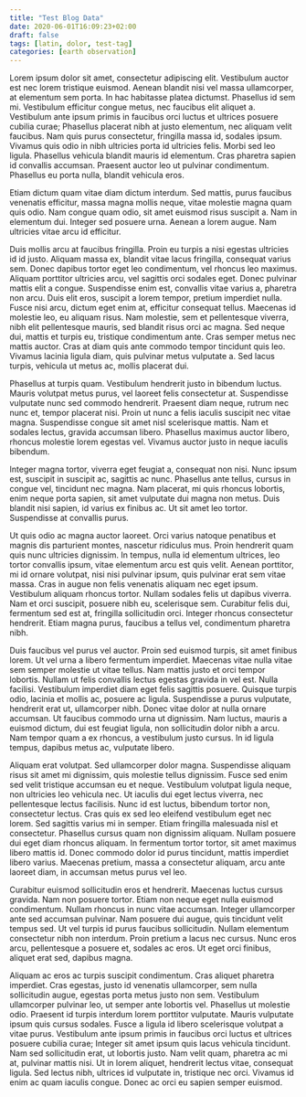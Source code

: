 ```yaml
---
title: "Test Blog Data"
date: 2020-06-01T16:09:23+02:00
draft: false
tags: [latin, dolor, test-tag]
categories: [earth observation]
---
```


Lorem ipsum dolor sit amet, consectetur adipiscing elit. Vestibulum auctor est
nec lorem tristique euismod. Aenean blandit nisi vel massa ullamcorper, at
elementum sem porta. In hac habitasse platea dictumst. Phasellus id sem mi.
Vestibulum efficitur congue metus, nec faucibus elit aliquet a. Vestibulum ante
ipsum primis in faucibus orci luctus et ultrices posuere cubilia curae;
Phasellus placerat nibh at justo elementum, nec aliquam velit faucibus. Nam quis
purus consectetur, fringilla massa id, sodales ipsum. Vivamus quis odio in nibh
ultricies porta id ultricies felis. Morbi sed leo ligula. Phasellus vehicula
blandit mauris id elementum. Cras pharetra sapien id convallis accumsan.
Praesent auctor leo ut pulvinar condimentum. Phasellus eu porta nulla, blandit
vehicula eros.

Etiam dictum quam vitae diam dictum interdum. Sed mattis, purus faucibus
venenatis efficitur, massa magna mollis neque, vitae molestie magna quam quis
odio. Nam congue quam odio, sit amet euismod risus suscipit a. Nam in elementum
dui. Integer sed posuere urna. Aenean a lorem augue. Nam ultricies vitae arcu id
efficitur.

Duis mollis arcu at faucibus fringilla. Proin eu turpis a nisi egestas ultricies
id id justo. Aliquam massa ex, blandit vitae lacus fringilla, consequat varius
sem. Donec dapibus tortor eget leo condimentum, vel rhoncus leo maximus. Aliquam
porttitor ultricies arcu, vel sagittis orci sodales eget. Donec pulvinar mattis
elit a congue. Suspendisse enim est, convallis vitae varius a, pharetra non
arcu. Duis elit eros, suscipit a lorem tempor, pretium imperdiet nulla. Fusce
nisi arcu, dictum eget enim at, efficitur consequat tellus. Maecenas id molestie
leo, eu aliquam risus. Nam molestie, sem et pellentesque viverra, nibh elit
pellentesque mauris, sed blandit risus orci ac magna. Sed neque dui, mattis et
turpis eu, tristique condimentum ante. Cras semper metus nec mattis auctor. Cras
at diam quis ante commodo tempor tincidunt quis leo. Vivamus lacinia ligula
diam, quis pulvinar metus vulputate a. Sed lacus turpis, vehicula ut metus ac,
mollis placerat dui.

Phasellus at turpis quam. Vestibulum hendrerit justo in bibendum luctus. Mauris
volutpat metus purus, vel laoreet felis consectetur at. Suspendisse vulputate
nunc sed commodo hendrerit. Praesent diam neque, rutrum nec nunc et, tempor
placerat nisi. Proin ut nunc a felis iaculis suscipit nec vitae magna.
Suspendisse congue sit amet nisl scelerisque mattis. Nam et sodales lectus,
gravida accumsan libero. Phasellus maximus auctor libero, rhoncus molestie lorem
egestas vel. Vivamus auctor justo in neque iaculis bibendum.

Integer magna tortor, viverra eget feugiat a, consequat non nisi. Nunc ipsum
est, suscipit in suscipit ac, sagittis ac nunc. Phasellus ante tellus, cursus in
congue vel, tincidunt nec magna. Nam placerat, mi quis rhoncus lobortis, enim
neque porta sapien, sit amet vulputate dui magna non metus. Duis blandit nisi
sapien, id varius ex finibus ac. Ut sit amet leo tortor. Suspendisse at
convallis purus.

Ut quis odio ac magna auctor laoreet. Orci varius natoque penatibus et magnis
dis parturient montes, nascetur ridiculus mus. Proin hendrerit quam quis nunc
ultricies dignissim. In tempus, nulla id elementum ultrices, leo tortor
convallis ipsum, vitae elementum arcu est quis velit. Aenean porttitor, mi id
ornare volutpat, nisi nisi pulvinar ipsum, quis pulvinar erat sem vitae massa.
Cras in augue non felis venenatis aliquam nec eget ipsum. Vestibulum aliquam
rhoncus tortor. Nullam sodales felis ut dapibus viverra. Nam et orci suscipit,
posuere nibh eu, scelerisque sem. Curabitur felis dui, fermentum sed est at,
fringilla sollicitudin orci. Integer rhoncus consectetur hendrerit. Etiam magna
purus, faucibus a tellus vel, condimentum pharetra nibh.

Duis faucibus vel purus vel auctor. Proin sed euismod turpis, sit amet finibus
lorem. Ut vel urna a libero fermentum imperdiet. Maecenas vitae nulla vitae sem
semper molestie ut vitae tellus. Nam mattis justo et orci tempor lobortis.
Nullam ut felis convallis lectus egestas gravida in vel est. Nulla facilisi.
Vestibulum imperdiet diam eget felis sagittis posuere. Quisque turpis odio,
lacinia et mollis ac, posuere ac ligula. Suspendisse a purus vulputate,
hendrerit erat ut, ullamcorper nibh. Donec vitae dolor at nulla ornare accumsan.
Ut faucibus commodo urna ut dignissim. Nam luctus, mauris a euismod dictum, dui
est feugiat ligula, non sollicitudin dolor nibh a arcu. Nam tempor quam a ex
rhoncus, a vestibulum justo cursus. In id ligula tempus, dapibus metus ac,
vulputate libero.

Aliquam erat volutpat. Sed ullamcorper dolor magna. Suspendisse aliquam risus
sit amet mi dignissim, quis molestie tellus dignissim. Fusce sed enim sed velit
tristique accumsan eu et neque. Vestibulum volutpat ligula neque, non ultricies
leo vehicula nec. Ut iaculis dui eget lectus viverra, nec pellentesque lectus
facilisis. Nunc id est luctus, bibendum tortor non, consectetur lectus. Cras
quis ex sed leo eleifend vestibulum eget nec lorem. Sed sagittis varius mi in
semper. Etiam fringilla malesuada nisl et consectetur. Phasellus cursus quam non
dignissim aliquam. Nullam posuere dui eget diam rhoncus aliquam. In fermentum
tortor tortor, sit amet maximus libero mattis id. Donec commodo dolor id purus
tincidunt, mattis imperdiet libero varius. Maecenas pretium, massa a consectetur
aliquam, arcu ante laoreet diam, in accumsan metus purus vel leo.

Curabitur euismod sollicitudin eros et hendrerit. Maecenas luctus cursus
gravida. Nam non posuere tortor. Etiam non neque eget nulla euismod condimentum.
Nullam rhoncus in nunc vitae accumsan. Integer ullamcorper ante sed accumsan
pulvinar. Nam posuere dui augue, quis tincidunt velit tempus sed. Ut vel turpis
id purus faucibus sollicitudin. Nullam elementum consectetur nibh non interdum.
Proin pretium a lacus nec cursus. Nunc eros arcu, pellentesque a posuere et,
sodales ac eros. Ut eget orci finibus, aliquet erat sed, dapibus magna.

Aliquam ac eros ac turpis suscipit condimentum. Cras aliquet pharetra imperdiet.
Cras egestas, justo id venenatis ullamcorper, sem nulla sollicitudin augue,
egestas porta metus justo non sem. Vestibulum ullamcorper pulvinar leo, ut
semper ante lobortis vel. Phasellus ut molestie odio. Praesent id turpis
interdum lorem porttitor vulputate. Mauris vulputate ipsum quis cursus sodales.
Fusce a ligula id libero scelerisque volutpat a vitae purus. Vestibulum ante
ipsum primis in faucibus orci luctus et ultrices posuere cubilia curae; Integer
sit amet ipsum quis lacus vehicula tincidunt. Nam sed sollicitudin erat, ut
lobortis justo. Nam velit quam, pharetra ac mi at, pulvinar mattis nisi. Ut in
lorem aliquet, hendrerit lectus vitae, consequat ligula. Sed lectus nibh,
ultrices id vulputate in, tristique nec orci. Vivamus id enim ac quam iaculis
congue. Donec ac orci eu sapien semper euismod. 
